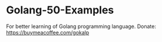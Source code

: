 # Golang-50-Examples
For better learning of Golang programming language.  Donate:   https://buymeacoffee.com/gokalp
